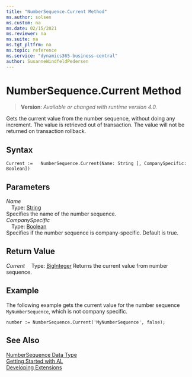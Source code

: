 ```yaml
---
title: "NumberSequence.Current Method"
ms.author: solsen
ms.custom: na
ms.date: 02/15/2021
ms.reviewer: na
ms.suite: na
ms.tgt_pltfrm: na
ms.topic: reference
ms.service: "dynamics365-business-central"
author: SusanneWindfeldPedersen
---
```

[//]: # (START>DO_NOT_EDIT)
[//]: # (IMPORTANT:Do not edit any of the content between here and the END>DO_NOT_EDIT.)
[//]: # (Any modifications should be made in the .xml files in the ModernDev repo.)
# NumberSequence.Current Method
> **Version**: _Available or changed with runtime version 4.0._

Gets the current value from the number sequence, without doing any increment. The value is retrieved out of transaction. The value will not be returned on transaction rollback.


## Syntax
```
Current :=   NumberSequence.Current(Name: String [, CompanySpecific: Boolean])
```
## Parameters
*Name*  
&emsp;Type: [String](../string/string-data-type.md)  
Specifies the name of the number sequence.  
*CompanySpecific*  
&emsp;Type: [Boolean](../boolean/boolean-data-type.md)  
Specifies if the number sequence is company-specific. Default is true.  


## Return Value
*Current*
&emsp;Type: [BigInteger](../biginteger/biginteger-data-type.md)
Returns the current value from number sequence.


[//]: # (IMPORTANT: END>DO_NOT_EDIT)

## Example
The following example gets the current value for the number sequence `MyNumberSequence`, which is not company specific.
 
```al
number := NumberSequence.Current('MyNumberSequence', false);
```

## See Also
[NumberSequence Data Type](numbersequence-data-type.md)  
[Getting Started with AL](../../devenv-get-started.md)  
[Developing Extensions](../../devenv-dev-overview.md)
